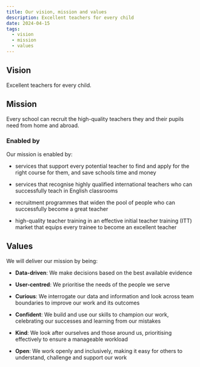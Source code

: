 ```yaml
---
title: Our vision, mission and values
description: Excellent teachers for every child
date: 2024-04-15
tags:
  - vision
  - mission
  - values
---
```


## Vision

Excellent teachers for every child.

## Mission

Every school can recruit the high-quality teachers they and their pupils need from home and abroad.

### Enabled by

Our mission is enabled by:

- services that support every potential teacher to find and apply for the right course for them, and save schools time and money

- services that recognise highly qualified international teachers who can successfully teach in English classrooms

- recruitment programmes that widen the pool of people who can successfully become a great teacher

- high-quality teacher training in an effective initial teacher training (ITT) market that equips every trainee to become an excellent teacher

## Values

We will deliver our mission by being:

- **Data-driven**: We make decisions based on the best available evidence

- **User-centred**: We prioritise the needs of the people we serve

- **Curious**: We interrogate our data and information and look across team boundaries to improve our work and its outcomes

- **Confident**: We build and use our skills to champion our work, celebrating our successes and learning from our mistakes

- **Kind**: We look after ourselves and those around us, prioritising effectively to ensure a manageable workload

- **Open**: We work openly and inclusively, making it easy for others to understand, challenge and support our work
